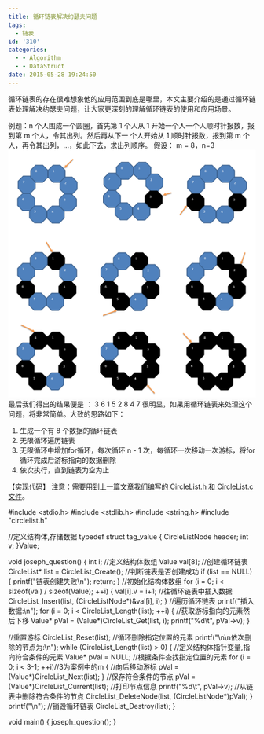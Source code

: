 ```yaml
---
title: 循环链表解决约瑟夫问题
tags:
  - 链表
id: '310'
categories:
  - - Algorithm
  - - DataStruct
date: 2015-05-28 19:24:50
---
```


循环链表的存在很难想象他的应用范围到底是哪里，本文主要介绍的是通过循环链表处理解决约瑟夫问题，让大家更深刻的理解循环链表的使用和应用场景。
<!-- more -->
例题：n 个人围成一个圆圈，首先第 1 个人从 1 开始一个人一个人顺时针报数，报到第 m 个人，令其出列。然后再从下一 个人开始从 1 顺时针报数，报到第 m 个人，再令其出列，…，如此下去，求出列顺序。 假设： m = 8，n=3 [![2015-05-28_191652](/images/2015/05/2015-05-28_191652.png)](/images/2015/05/2015-05-28_191652.png) 最后我们得出的结果便是 ： 3 6 1 5 2 8 4 7 很明显，如果用循环链表来处理这个问题，将非常简单。大致的思路如下：

1.  生成一个有 8 个数据的循环链表
2.  无限循环遍历链表
3.  无限循环中增加for循环，每次循环 n - 1 次，每循环一次移动一次游标，将for循环完成后游标指向的数据删除
4.  依次执行，直到链表为空为止

【实现代码】 注意：需要用到[上一篇文章我们编写的 CircleList.h 和 CircleList.c 文件](http://www.mycode.net.cn/datastruct/307.html)。

#include <stdio.h>
#include <stdlib.h>
#include <string.h>
#include "circlelist.h"

//定义结构体,存储数据
typedef struct tag\_value
{
CircleListNode header;
int v;
}Value;

void joseph\_question()
{
int i;
//定义结构体数组
Value val\[8\];
//创建循环链表
CircleList\* list = CircleList\_Create();
//判断链表是否创建成功
if (list == NULL)
{
printf("链表创建失败\\n");
return;
}
//初始化结构体数组
for (i = 0; i < sizeof(val) / sizeof(Value); ++i)
{
val\[i\].v = i+1;
//往循环链表中插入数据
CircleList\_Insert(list, (CircleListNode\*)&val\[i\], i);
}
//遍历循环链表
printf("插入数据:\\n");
for (i = 0; i < CircleList\_Length(list); ++i)
{
//获取游标指向的元素然后下移
Value\* pVal = (Value\*)CircleList\_Get(list, i);
printf("%d\\t", pVal->v);
}

//重置游标
CircleList\_Reset(list);
//循环删除指定位置的元素
printf("\\n\\n依次删除的节点为:\\n");
while (CircleList\_Length(list) > 0)
{
//定义结构体指针变量,指向符合条件的元素
Value\* pVal = NULL;
//根据条件查找指定位置的元素
for (i = 0; i < 3-1; ++i)//3为案例中的m
{
//向后移动游标
pVal = (Value\*)CircleList\_Next(list);
}
//保存符合条件的节点
pVal = (Value\*)CircleList\_Current(list);
//打印节点信息
printf("%d\\t", pVal->v);
//从链表中删除符合条件的节点
CircleList\_DeleteNode(list, (CircleListNode\*)pVal);
}
printf("\\n");
//销毁循环链表
CircleList\_Destroy(list);
}

void main()
{
joseph\_question();
}
